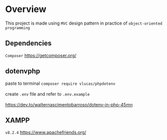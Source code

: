 # Overview
This project is made using `MVC` design pattern in practice of `object-oriented programming`

## Dependencies
`Composer` https://getcomposer.org/

## dotenvphp
paste to terminal
`composer require vlucas/phpdotenv`<br /><br />
create `.env` file and refer to `.env.example`<br /><br />
https://dev.to/walternascimentobarroso/dotenv-in-php-45mn
## XAMPP
`v8.2.4` https://www.apachefriends.org/


